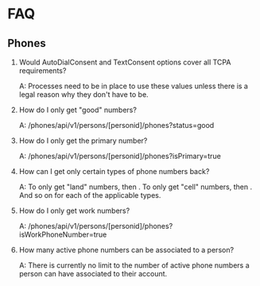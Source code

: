 # FAQ

## Phones
  
1. Would AutoDialConsent and TextConsent options cover all TCPA requirements?
  
    A: Processes need to be in place to use these values unless there is a legal reason why they don't have to be.
  
2. How do I only get "good" numbers?
  
    A: /phones/api/v1/persons/[personid]/phones?status=good
  
3. How do I only get the primary number?
  
    A: /phones/api/v1/persons/[personid]/phones?isPrimary=true
  
4. How can I get only certain types of phone numbers back?

    A: To only get "land" numbers, then <path>. 
To only get "cell" numbers, then <path>. And so on for each of the applicable types.
  
5. How do I only get work numbers?
  
    A: /phones/api/v1/persons/[personid]/phones?isWorkPhoneNumber=true
  
6. How many active phone numbers can be associated to a person?
  
    A: There is currently no limit to the number of active phone numbers a person can have associated to their account.

